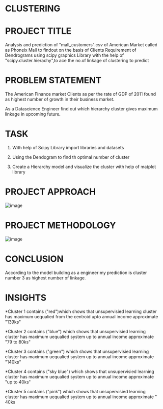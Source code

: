 # CLUSTERING

# PROJECT TITLE

Analysis and prediction of "mall_customers".csv of American Market called as Phoneix Mall to findout on the basis of Clients Requirement of Dendrograms using scipy graphics Library with the help of "scipy.cluster.hierachy",to ace the no.of linkage of clustering to predict

# PROBLEM STATEMENT

The American Finance market Clients as per the rate of GDP of 2011 found as highest number of growth in their business market.

As a Datascience Engineer find out which hierarchy cluster gives maximum linkage in upcoming future.

# TASK

1) With help of Scipy Library import libraries and datasets

2) Using the Dendogram to find th optimal number of cluster
   
3) Create a Hierarchy model and visualize the cluster with help of matplot library

# PROJECT APPROACH 

![image](https://github.com/saireddy2323/clustering/assets/124791643/3ee52ff4-27a6-45c3-8f90-755a96122574)

# PROJECT METHODOLOGY

![image](https://github.com/saireddy2323/clustering/assets/124791643/ed2f7225-62fe-49d2-bd75-deda48bf645c)

# CONCLUSION

According to the model building as a engineer my prediction is cluster number 3 as highest number of linkage.

# INSIGHTS 

*Cluster 1 contains ("red")which shows that unsupervisied learning cluster has maximum uequalied from the centroid upto annual income approximate "139ks"

*Cluster 2 contains ("blue") which shows that unsupervisied learning cluster has maximum uequalied system up to annual income approximate "79 to 80ks"

*Cluster 3 contains ("green") which shows that unsupervisied learning cluster has maximum uequalied system up to annual income approximate "140ks"

*Cluster 4 contains ("sky blue") which shows that unsupervisied learning cluster has maximum uequalied system up to annual income approximate "up to 40ks"

*Cluster 5 contains ("pink") which shows that unsupervisied learning cluster has maximum uequalied system up to annual income approximate " 40ks


